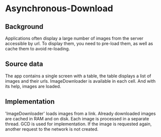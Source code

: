# Asynchronous-Download

## Background

Applications often display a large number of images from the server accessible by url. To display them, you need to pre-load them, as well as cache them to avoid re-loading.

## Source data

The app contains a single screen with a table, the table displays a list of images and their urls. ImageDownloader is available in each cell. And with its help, images are loaded.

## Implementation 
'ImageDownloader' loads images from a link. Already downloaded images are cached in RAM and on disk. Each image is processed in a separate thread. GCD is used for implementation. If the image is requested again, another request to the network is not created.
